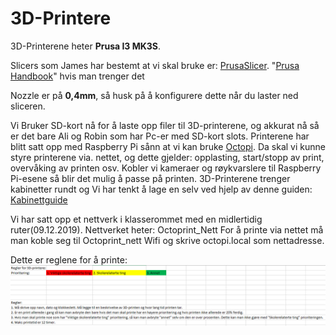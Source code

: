 # 3D-Printere

3D-Printerene heter **Prusa I3 MK3S**.

Slicers som James har bestemt at vi skal bruke er: [PrusaSlicer](https://cdn.prusa3d.com/downloads/drivers/prusa3d_win_2_2_8.exe#_ga=2.168176611.334666038.1575547204-1800476386.1574322674). "[Prusa Handbook](https://cdn.prusa3d.com/downloads/manual/prusa3d_manual_mk3s_en_3_12.pdf#_ga=2.222300761.334666038.1575547204-1800476386.1574322674)" hvis man trenger det

Nozzle er på **0,4mm**, så husk på å konfigurere dette når du laster ned sliceren.

Vi Bruker SD-kort nå for å laste opp filer til 3D-printerene, og akkurat nå så er det bare Ali og Robin som har Pc-er med SD-kort slots.
Printerene har blitt satt opp med Raspberry Pi sånn at vi kan bruke [Octopi](https://octoprint.org/download/). Da skal vi kunne styre printerene via. nettet, og dette gjelder: opplasting, start/stopp av print, overvåking av printen osv. Kobler vi kameraer og røykvarslere til Raspberry Pi-esene så blir det mulig å passe på printen.
3D-Printerene trenger kabinetter rundt og Vi har tenkt å lage en selv ved hjelp av denne guiden: [Kabinettguide](https://blog.prusaprinters.org/cheap-simple-3d-printer-enclosure/)

Vi har satt opp et nettverk i klasserommet med en midlertidig ruter(09.12.2019). Nettverket heter: Octoprint_Nett
For å printe via nettet må man koble seg til Octoprint_nett Wifi og skrive octopi.local som nettadresse. 

Dette er reglene for å printe:
![Regler](bilder/image.png)






